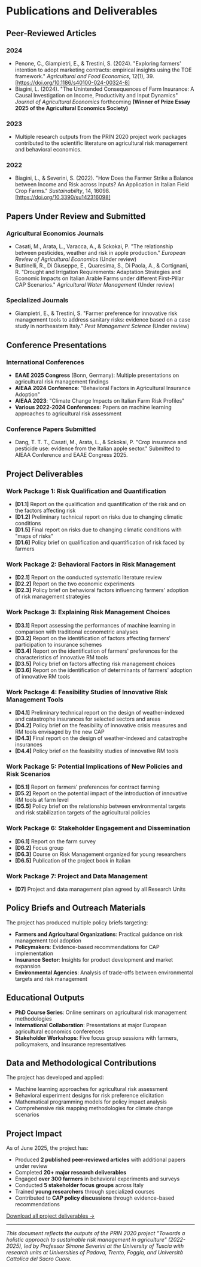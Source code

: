 # Publications and Deliverables

## Peer-Reviewed Articles

### 2024
- Penone, C., Giampietri, E., & Trestini, S. (2024). "Exploring farmers' intention to adopt marketing contracts: empirical insights using the TOE framework." *Agricultural and Food Economics*, 12(1), 39. [https://doi.org/10.1186/s40100-024-00324-8]
- Biagini, L. (2024). "The Unintended Consequences of Farm Insurance: A Causal Investigation on Income, Productivity and Input Dynamics" *Journal of Agricultural Economics* forthcoming **(Winner of Prize Essay 2025 of the Agricultural Economics Society)**

### 2023
- Multiple research outputs from the PRIN 2020 project work packages contributed to the scientific literature on agricultural risk management and behavioral economics.

### 2022
- Biagini, L., & Severini, S. (2022). "How Does the Farmer Strike a Balance between Income and Risk across Inputs? An Application in Italian Field Crop Farms." *Sustainability*, 14, 16098. [https://doi.org/10.3390/su142316098]

## Papers Under Review and Submitted

### Agricultural Economics Journals
- Casati, M., Arata, L., Varacca, A., & Sckokai, P. "The relationship between pesticides, weather and risk in apple production." *European Review of Agricultural Economics* (Under review)
- Buttinelli, R., Di Giuseppe, E., Quaresima, S., Di Paola, A., & Cortignani, R. "Drought and Irrigation Requirements: Adaptation Strategies and Economic Impacts on Italian Arable Farms under different First-Pillar CAP Scenarios." *Agricultural Water Management* (Under review)

### Specialized Journals
- Giampietri, E., & Trestini, S. "Farmer preference for innovative risk management tools to address sanitary risks: evidence based on a case study in northeastern Italy." *Pest Management Science* (Under review)

## Conference Presentations

### International Conferences
- **EAAE 2025 Congress** (Bonn, Germany): Multiple presentations on agricultural risk management findings
- **AIEAA 2024 Conference**: "Behavioral Factors in Agricultural Insurance Adoption"
- **AIEAA 2023**: "Climate Change Impacts on Italian Farm Risk Profiles"
- **Various 2022-2024 Conferences**: Papers on machine learning approaches to agricultural risk assessment

### Conference Papers Submitted
- Dang, T. T. T., Casati, M., Arata, L., & Sckokai, P. "Crop insurance and pesticide use: evidence from the Italian apple sector." Submitted to AIEAA Conference and EAAE Congress 2025.

## Project Deliverables

### Work Package 1: Risk Qualification and Quantification
- **[D1.1]** Report on the qualification and quantification of the risk and on the factors affecting risk 
- **[D1.2]** Preliminary technical report on risks due to changing climatic conditions 
- **[D1.5]** Final report on risks due to changing climatic conditions with "maps of risks" 
- **[D1.6]** Policy brief on qualification and quantification of risk faced by farmers 

### Work Package 2: Behavioral Factors in Risk Management
- **[D2.1]** Report on the conducted systematic literature review
- **[D2.2]** Report on the two economic experiments
- **[D2.3]** Policy brief on behavioral factors influencing farmers' adoption of risk management strategies

### Work Package 3: Explaining Risk Management Choices
- **[D3.1]** Report assessing the performances of machine learning in comparison with traditional econometric analyses
- **[D3.2]** Report on the identification of factors affecting farmers' participation to insurance schemes
- **[D3.4]** Report on the identification of farmers' preferences for the characteristics of innovative RM tools
- **[D3.5]** Policy brief on factors affecting risk management choices
- **[D3.6]** Report on the identification of determinants of farmers' adoption of innovative RM tools

### Work Package 4: Feasibility Studies of Innovative Risk Management Tools
- **[D4.1]** Preliminary technical report on the design of weather-indexed and catastrophe insurances for selected sectors and areas
- **[D4.2]** Policy brief on the feasibility of innovative crisis measures and RM tools envisaged by the new CAP
- **[D4.3]** Final report on the design of weather-indexed and catastrophe insurances
- **[D4.4]** Policy brief on the feasibility studies of innovative RM tools

### Work Package 5: Potential Implications of New Policies and Risk Scenarios
- **[D5.1]** Report on farmers' preferences for contract farming
- **[D5.2]** Report on the potential impact of the introduction of innovative RM tools at farm level
- **[D5.5]** Policy brief on the relationship between environmental targets and risk stabilization targets of the agricultural policies

### Work Package 6: Stakeholder Engagement and Dissemination
- **[D6.1]** Report on the farm survey
- **[D6.2]** Focus group 
- **[D6.3]** Course on Risk Management organized for young researchers 
- **[D6.5]** Publication of the project book in Italian 

### Work Package 7: Project and Data Management
- **[D7]** Project and data management plan agreed by all Research Units 

## Policy Briefs and Outreach Materials

The project has produced multiple policy briefs targeting:
- **Farmers and Agricultural Organizations**: Practical guidance on risk management tool adoption
- **Policymakers**: Evidence-based recommendations for CAP implementation
- **Insurance Sector**: Insights for product development and market expansion
- **Environmental Agencies**: Analysis of trade-offs between environmental targets and risk management

## Educational Outputs

- **PhD Course Series**: Online seminars on agricultural risk management methodologies
- **International Collaboration**: Presentations at major European agricultural economics conferences
- **Stakeholder Workshops**: Five focus group sessions with farmers, policymakers, and insurance representatives

## Data and Methodological Contributions

The project has developed and applied:
- Machine learning approaches for agricultural risk assessment
- Behavioral experiment designs for risk preference elicitation
- Mathematical programming models for policy impact analysis
- Comprehensive risk mapping methodologies for climate change scenarios

## Project Impact

As of June 2025, the project has:
- Produced **2 published peer-reviewed articles** with additional papers under review
- Completed **20+ major research deliverables**
- Engaged **over 300 farmers** in behavioral experiments and surveys
- Conducted **5 stakeholder focus groups** across Italy
- Trained **young researchers** through specialized courses
- Contributed to **CAP policy discussions** through evidence-based recommendations

[Download all project deliverables →](../resources/deliverables.md)

---

*This document reflects the outputs of the PRIN 2020 project "Towards a holistic approach to sustainable risk management in agriculture" (2022-2025), led by Professor Simone Severini at the University of Tuscia with research units at Universities of Padova, Trento, Foggia, and Università Cattolica del Sacro Cuore.*
